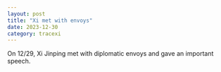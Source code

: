 ```yaml
---
layout: post
title: "Xi met with envoys"
date: 2023-12-30
category: tracexi
---
```


On 12/29, Xi Jinping met with diplomatic envoys and gave an important speech.


